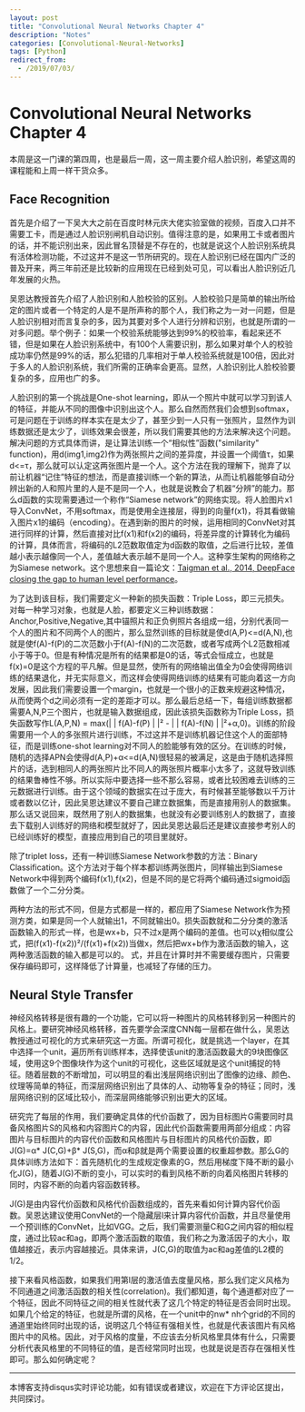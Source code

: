 ```yaml
---
layout: post
title: "Convolutional Neural Networks Chapter 4"
description: "Notes"
categories: [Convolutional-Neural-Networks]
tags: [Python]
redirect_from:
  - /2019/07/03/
---
```


# Convolutional Neural Networks Chapter 4  

本周是这一门课的第四周，也是最后一周，这一周主要介绍人脸识别，希望这周的课程能和上周一样干货众多。  

## Face Recognition  
首先是介绍了一下吴大大之前在百度时林元庆大佬实验室做的视频，百度入口并不需要工卡，而是通过人脸识别闸机自动识别。值得注意的是，如果用工卡或者图片的话，并不能识别出来，因此冒名顶替是不存在的，也就是说这个人脸识别系统具有活体检测功能，不过这并不是这一节所研究的。现在人脸识别已经在国内广泛的普及开来，两三年前还是比较新的应用现在已经到处可见，可以看出人脸识别近几年发展的火热。  

吴恩达教授首先介绍了人脸识别和人脸校验的区别。人脸校验只是简单的输出所给定的图片或者一个特定的人是不是所声称的那个人，我们称之为一对一问题，但是人脸识别相对而言复杂的多，因为其要对多个人进行分辨和识别，也就是所谓的一对多问题。举个例子：如果一个校验系统能够达到99%的校验率，看起来还不错，但是如果在人脸识别系统中，有100个人需要识别，那么如果对单个人的校验成功率仍然是99%的话，那么犯错的几率相对于单人校验系统就是100倍，因此对于多人的人脸识别系统，我们所需的正确率会更高。显然，人脸识别比人脸校验要复杂的多，应用也广的多。  

人脸识别的第一个挑战是One-shot learning，即从一个照片中就可以学习到该人的特征，并能从不同的图像中识别出这个人。那么自然而然我们会想到softmax，可是问题在于训练的样本实在是太少了，甚至少到一人只有一张照片，显然作为训练数据还是太少了，训练效果会很差，所以我们需要其他的方法来解决这个问题。解决问题的方式具体而讲，是让算法训练一个“相似性”函数("similarity" function)，用d(img1,img2)作为两张照片之间的差异度，并设置一个阈值τ，如果d<=τ，那么就可以认定这两张图片是一个人。这个方法在我的理解下，抛弃了以前让机器“记住”特征的想法，而是直接训练一个新的算法，从而让机器能够自动分辨出新的人和照片里的人是不是同一个人，也就是说教会了机器“分辨”的能力。那么d函数的实现需要通过一个称作“Siamese network”的网络实现。将人脸图片x1导入ConvNet，不用softmax，而是使用全连接层，得到的向量f(x1)，将其看做输入图片x1的编码（encoding）。在遇到新的图片的时候，运用相同的ConvNet对其进行同样的计算，然后直接对比f(x1)和f(x2)的编码，将差异度的计算转化为编码的计算，具体而言，将编码的L2范数取值定为d函数的取值，之后进行比较，差值越小表示越像同一个人，差值越大表示越不是同一个人。这种孪生架构的网络称之为Siamese network。这个思想来自一篇论文：[Taigman et al., 2014, DeepFace closing the gap to human level performance](https://www.cs.toronto.edu/~ranzato/publications/taigman_cvpr14.pdf)。  

为了达到该目标，我们需要定义一种新的损失函数：Triple Loss，即三元损失。对每一种学习对象，也就是人脸，都要定义三种训练数据：Anchor,Positive,Negative,其中锚照片和正负例照片各组成一组，分别代表同一个人的图片和不同两个人的图片，那么显然训练的目标就是使d(A,P)<=d(A,N),也就是使f(A)-f(P)的二次范数小于f(A)-f(N)的二次范数，或者写成两个L2范数相减小于等于0。但是有种情况是所有的结果都是0的话，等式会恒成立，也就是f(x)=0是这个方程的平凡解。但是显然，使所有的网络输出值全为0会使得网络训练的结果退化，并无实际意义，而这样会使得网络训练的结果有可能向着这一方向发展，因此我们需要设置一个margin，也就是一个很小的正数来规避这种情况，从而使两个d之间必须有一定的差距才可以。那么最后总结一下，每组训练数据都需要A,N,P三个图片，也就是输入数据组成，因此该损失函数称为Triple Loss，损失函数写作L(A,P,N) = max(\| \| f(A)-f(P) \| \|² - \| \| f(A)-f(N) \| \|²+α,0)。训练的阶段需要用一个人的多张照片进行训练，不过这并不是训练机器记住这个人的面部特征，而是训练one-shot learning对不同人的脸能够有效的区分。在训练的时候，随机的选择APN会使得d(A,P)+α<=d(A,N)很轻易的被满足，这是由于随机选择照片的话，选到相同人的两张照片比不同人的两张照片概率小太多了，这就导致训练的结果鲁棒性不够。所以实际中要选择一些不那么容易，或者比较困难去训练的三元数据进行训练。由于这个领域的数据实在过于庞大，有时候甚至能够数以千万计或者数以亿计，因此吴恩达建议不要自己建立数据集，而是直接用别人的数据集。那么话又说回来，既然用了别人的数据集，也就没有必要训练别人的数据了，直接去下载别人训练好的网络和模型就好了，因此吴恩达最后还是建议直接参考别人的已经训练好的模型，直接应用到自己的项目里就好。  

除了triplet loss，还有一种训练Siamese Network参数的方法：Binary Classification。这个方法对于每个样本都训练两张图片，同样输出到Siamese Network中得到两个编码f(x1),f(x2)，但是不同的是它将两个编码通过sigmoid函数做了一个二分分类。

两种方法的形式不同，但是方式都是一样的，都应用了Siamese Network作为预测方类，如果是同一个人就输出1，不同就输出0。损失函数就和二分分类的激活函数输入的形式一样，也是wx+b，只不过x是两个编码的差值。也可以χ相似度公式，把(f(x1)-f(x2))²/(f(x1)+f(x2))当做x，然后把wx+b作为激活函数的输入，这两种激活函数的输入都是可以的。  式，并且在计算时并不需要缓存图片，只需要保存编码即可，这样降低了计算量，也减轻了存储的压力。  

## Neural Style Transfer  

神经风格转移是很有趣的一个功能，它可以将一种图片的风格转移到另一种图片的风格上。要研究神经风格转移，首先要学会深度CNN每一层都在做什么，吴恩达教授通过可视化的方式来研究这一方面。所谓可视化，就是挑选一个layer，在其中选择一个unit，遍历所有训练样本，选择使该unit的激活函数最大的9块图像区域，使用这9个图像块作为这个unit的可视化，这些区域就是这个unit捕捉的特征。随着层数的不断增加，可以明显的看出浅层网络识别出了图像的边缘、颜色、纹理等简单的特征，而深层网络识别出了具体的人、动物等复杂的特征；同时，浅层网络识别的区域比较小，而深层网络能够识别出更大的区域。  

研究完了每层的作用，我们要确定具体的代价函数了，因为目标图片G需要同时具备风格图片S的风格和内容图片C的内容，因此代价函数需要用两部分组成：内容图片与目标图片的内容代价函数和风格图片与目标图片的风格代价函数，即J(G)=α* J(C,G)+β* J(S,G)，而α和β就是两个需要设置的权重超参数。那么G的具体训练方法如下：首先随机化的生成规定像素的G，然后用梯度下降不断的最小化J(G)，随着J(G)不断的变小，可以实时的看到风格不断的向着风格图片转移的同时，内容不断的向着内容函数转移。  

J(G)是由内容代价函数和风格代价函数组成的，首先来看如何计算内容代价函数。吴恩达建议使用ConvNet的一个隐藏层l来计算内容代价函数，并且尽量使用一个预训练的ConvNet，比如VGG。之后，我们需要测量C和G之间内容的相似程度，通过比较ac和ag，即两个激活函数的取值，我们称之为激活因子的大小，取值越接近，表示内容越接近。具体来讲，J(C,G)的取值为ac和ag差值的L2模的1/2。  

接下来看风格函数，如果我们用第l层的激活值去度量风格，那么我们定义风格为不同通道之间激活函数的相关性(correlation)。我们都知道，每个通道都对应了一个特征，因此不同特征之间的相关性就代表了这几个特定的特征是否会同时出现。如果几个给定的特征，也就是所谓的风格，在一个unit中的nw* nh个grid的不同的通道里始终同时出现的话，说明这几个特征有强相关性，也就是代表该图片有风格图片中的风格。因此，对于风格的度量，不应该去分析风格里具体有什么，只需要分析代表风格里的不同特征的值，是否经常同时出现，也就是说是否存在强相关性即可。那么如何确定呢？


---
本博客支持disqus实时评论功能，如有错误或者建议，欢迎在下方评论区提出，共同探讨。  

